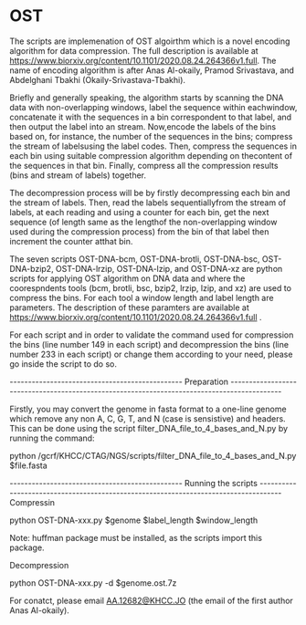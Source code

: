 # OST
The scripts are implemenation of OST algoirthm which is a novel encoding algorithm for data compression. The full description is available at https://www.biorxiv.org/content/10.1101/2020.08.24.264366v1.full. The name of encoding algorithm is after Anas Al-okaily, Pramod Srivastava, and Abdelghani Tbakhi (Okaily-Srivastava-Tbakhi).

Briefly and generally speaking, the algorithm starts by scanning the DNA data with non-overlapping windows, label the sequence within eachwindow, concatenate it with the sequences in a bin correspondent to that label, and then output the label into an stream. Now,encode the labels of the bins based on, for instance, the number of the sequences in the bins; compress the stream of labelsusing the label codes. Then, compress the sequences in each bin using suitable compression algorithm depending on thecontent of the sequences in that bin. Finally, compress all the compression results (bins and stream of labels) together. 

The decompression process will be by firstly decompressing each bin and the stream of labels. Then, read the labels sequentiallyfrom the stream of labels, at each reading and using a counter for each bin, get the next sequence (of length same as the lengthof the non-overlapping window used during the compression process) from the bin of that label then increment the counter atthat bin.

The seven scripts OST-DNA-bcm, OST-DNA-brotli, OST-DNA-bsc, OST-DNA-bzip2, OST-DNA-lrzip, OST-DNA-lzip, and OST-DNA-xz are python scripts for applying OST algorithm on DNA data and where the coorespndents tools (bcm, brotli, bsc, bzip2, lrzip, lzip, and xz) are used to compress the bins. For each tool a window length and label length are parameters. The description of these paramters are available at https://www.biorxiv.org/content/10.1101/2020.08.24.264366v1.full .

For each script and in order to validate the command used for compression the bins (line number 149 in each script) and decompression the bins (line number 233 in each script) or change them according to your need, please go inside the script to do so.  

----------------------------------------------- Preparation --------------------------------------------------------------------------------------------

Firstly, you may convert the genome in fasta format to a one-line genome which remove any non A, C, G, T, and N (case is sensistive) and headers. This can be done using the script filter_DNA_file_to_4_bases_and_N.py by running the command:

python /gcrf/KHCC/CTAG/NGS/scripts/filter_DNA_file_to_4_bases_and_N.py $file.fasta 

----------------------------------------------- Running the scripts ------------------------------------------------------------------------------------
Compressin

python OST-DNA-xxx.py $genome $label_length $window_length 

Note: huffman package must be installed, as the scripts import this package. 

Decompression 

python OST-DNA-xxx.py -d $genome.ost.7z


For conatct, please email AA.12682@KHCC.JO (the email of the first author Anas Al-okaily).
